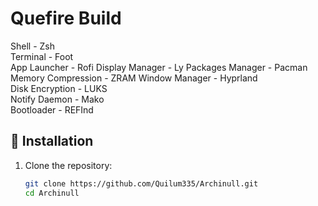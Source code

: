 # Quefire Build 

Shell - Zsh  
Terminal - Foot  
App Launcher - Rofi 
Display Manager - Ly 
Packages Manager - Pacman 
Memory Compression - ZRAM 
Window Manager - Hyprland  
Disk Encryption - LUKS  
Notify Daemon - Mako     
Bootloader - REFInd  




## 🔧 Installation

1. Clone the repository:
   ```bash
   git clone https://github.com/Quilum335/Archinull.git
   cd Archinull
